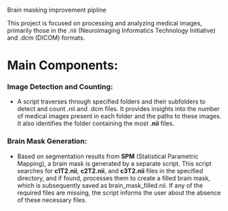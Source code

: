 Brain masking improvement pipline


This project is focused on processing and analyzing medical images, primarily those in the .nii (Neuroimaging Informatics Technology Initiative) and .dcm (DICOM) formats.


# Main Components:

### Image Detection and Counting:
* A script traverses through specified folders and their subfolders to detect and count .nii and .dcm files. It provides insights into the number of medical images present in each folder and the paths to these images. It also identifies the folder containing the most **.nii** files.

### Brain Mask Generation:
* Based on segmentation results from **SPM** (Statistical Parametric Mapping), a brain mask is generated by a separate script. This script searches for **c1T2.nii**, **c2T2.nii**, and **c3T2.nii** files in the specified directory, and if found, processes them to create a filled brain mask, which is subsequently saved as brain_mask_filled.nii. If any of the required files are missing, the script informs the user about the absence of these necessary files.
